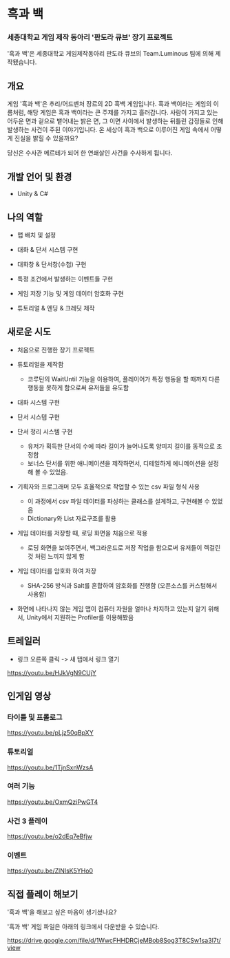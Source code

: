 # 흑과 백
### 세종대학교 게임 제작 동아리 '판도라 큐브' 장기 프로젝트

'흑과 백'은 세종대학교 게임제작동아리 판도라 큐브의 Team.Luminous 팀에 의해 제작됐습니다.


## 개요

게임 '흑과 백'은 추리/어드벤처 장르의 2D 흑백 게임입니다. 흑과 백이라는 게임의 이름처럼, 해당 게임은 흑과 백이라는 큰 주제를 가지고 흘러갑니다. 사람이 가지고 있는 어두운 면과 겉으로 뱉어내는 밝은 면, 그 이면 사이에서 발생하는 뒤틀린 감정들로 인해 발생하는 사건이 주된 이야기입니다. 온 세상이 흑과 백으로 이루어진 게임 속에서 어떻게 진실을 밝힐 수 있을까요?

당신은 수사관 메르테가 되어 한 연쇄살인 사건을 수사하게 됩니다.


## 개발 언어 및 환경

* Unity & C#


## 나의 역할

* 맵 배치 및 설정

* 대화 & 단서 시스템 구현

* 대화창 & 단서창(수첩) 구현

* 특정 조건에서 발생하는 이벤트들 구현

* 게임 저장 기능 및 게임 데이터 암호화 구현

* 튜토리얼 & 엔딩 & 크레딧 제작


## 새로운 시도

* 처음으로 진행한 장기 프로젝트

* 튜토리얼을 제작함
  * 코루틴의 WaitUntil 기능을 이용하여, 플레이어가 특정 행동을 할 때까지 다른 행동을 못하게 함으로써 유저들을 유도함

* 대화 시스템 구현 

* 단서 시스템 구현

* 단서 정리 시스템 구현
  * 유저가 획득한 단서의 수에 따라 길이가 늘어나도록 양피지 길이를 동적으로 조정함
  * 보너스 단서를 위한 애니메이션을 제작하면서, 디테일하게 에니메이션을 설정해 볼 수 있었음.

* 기획자와 프로그래머 모두 효율적으로 작업할 수 있는 csv 파일 형식 사용
  * 이 과정에서 csv 파일 데이터를 파싱하는 클래스를 설계하고, 구현해볼 수 있었음
  * Dictionary와 List 자료구조를 활용

* 게임 데이터를 저장할 때, 로딩 화면을 처음으로 적용
  * 로딩 화면을 보여주면서, 백그라운드로 저장 작업을 함으로써 유저들이 렉걸린 것 처럼 느끼지 않게 함

* 게임 데이터를 암호화 하여 저장
  * SHA-256 방식과 Salt를 혼합하여 암호화를 진행함 (오픈소스를 커스텀해서 사용함)

* 화면에 나타나지 않는 게임 맵이 컴퓨터 자원을 얼마나 차지하고 있는지 알기 위해서, Unity에서 지원하는 Profiler를 이용해봤음


## 트레일러
* 링크 오른쪽 클릭 -> 새 탭에서 링크 열기

https://youtu.be/HJkVgN9CUjY


## 인게임 영상
### 타이틀 및 프롤로그

https://youtu.be/pLjz50qBpXY 

### 튜토리얼

https://youtu.be/1TjnSxnWzsA

### 여러 기능

https://youtu.be/OxmQziPwGT4

### 사건 3 플레이

https://youtu.be/o2dEq7eBfjw

### 이벤트

https://youtu.be/ZlNIsK5YHo0


## 직접 플레이 해보기

'흑과 백'을 해보고 싶은 마음이 생기셨나요?

'흑과 백' 게임 파일은 아래의 링크에서 다운받을 수 있습니다.

https://drive.google.com/file/d/1WwcFHHDRCjeMBob8Sog3T8CSw1sa3l7t/view
